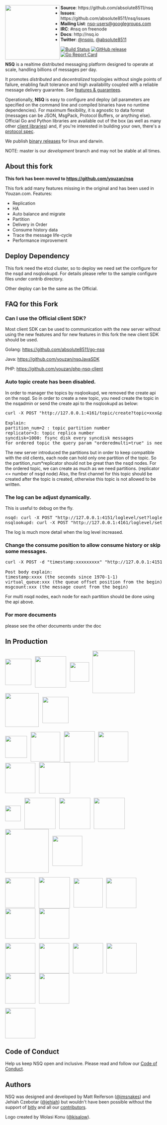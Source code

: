 <p align="center">
<img align="left" width="175" src="http://nsq.io/static/img/nsq_blue.png">
<ul>
<li><strong>Source</strong>: https://github.com/absolute8511/nsq
<li><strong>Issues</strong>: https://github.com/absolute8511/nsq/issues
<li><strong>Mailing List</strong>: <a href="https://groups.google.com/d/forum/nsq-users">nsq-users@googlegroups.com</a>
<li><strong>IRC</strong>: #nsq on freenode
<li><strong>Docs</strong>: http://nsq.io
<li><strong>Twitter</strong>: <a href="https://twitter.com/nsqio">@nsqio</a>, <a href="https://twitter.com/absolute8511">@absolute8511</a>
</ul>
</p>

[![Build Status](https://travis-ci.org/absolute8511/nsq.svg?branch=master)](https://travis-ci.org/absolute8511/nsq) [![GitHub release](https://img.shields.io/github/release/absolute8511/nsq.svg)](https://github.com/absolute8511/nsq/releases/latest)
[![Go Report Card](https://goreportcard.com/badge/github.com/absolute8511/nsq)](https://goreportcard.com/report/github.com/absolute8511/nsq)

**NSQ** is a realtime distributed messaging platform designed to operate at scale, handling
billions of messages per day.

It promotes *distributed* and *decentralized* topologies without single points of failure,
enabling fault tolerance and high availability coupled with a reliable message delivery
guarantee.  See [features & guarantees][features_guarantees].

Operationally, **NSQ** is easy to configure and deploy (all parameters are specified on the command
line and compiled binaries have no runtime dependencies). For maximum flexibility, it is agnostic to
data format (messages can be JSON, MsgPack, Protocol Buffers, or anything else). Official Go and
Python libraries are available out of the box (as well as many other [client
libraries][client_libraries]) and, if you're interested in building your own, there's a [protocol
spec][protocol].

We publish [binary releases][installing] for linux and darwin.

NOTE: master is our *development* branch and may not be stable at all times.

## About this fork

**This fork has been moved to https://github.com/youzan/nsq**

This fork add many features missing in the original and has been used in Youzan.com.
Features:
* Replication
* HA
* Auto balance and migrate
* Partition
* Delivery in Order
* Consume history data
* Trace the message life-cycle
* Performance improvement

## Deploy Dependency
This fork need the etcd cluster, so to deploy we need set the configure for the nsqd and nsqlookupd. 
For details please refer to the sample configure files under contrib directory.

Other deploy can be the same as the Official.

## FAQ for this Fork

### Can I use the Official client SDK?

Most client SDK can be used to communication with the new server without using the new features and for new features in this 
fork the new client SDK should be used.

Golang: <a href="https://github.com/absolute8511/go-nsq" >https://github.com/absolute8511/go-nsq</a>

Java: <a href="https://github.com/youzan/nsqJavaSDK">https://github.com/youzan/nsqJavaSDK</a>

PHP: <a href="https://github.com/youzan/php-nsq-client">https://github.com/youzan/php-nsq-client</a>

### Auto topic create has been disabled.

In order to manager the topics by nsqlookupd, we removed the create api on the nsqd. So in order to create a new topic,
you need create the topic in the nsqadmin or
send the create api to the nsqlookupd as below:
<pre>
curl -X POST "http://127.0.0.1:4161/topic/create?topic=xxx&partition_num=2&replicator=3&syncdisk=1000"

Explain:
partition_num=2 : topic partition number
replicator=3: topic replica number
syncdisk=1000: fsync disk every syncdisk messages
for ordered topic the query param "orderedmulti=true" is needed.
</pre>
The new server introduced the partitions but in order to keep compatible with the old clients, each node can hold
only one partition of the topic. So the partition_num*replicator should not be great than the nsqd nodes.
For the ordered topic, we can create as much as we need partitions. (replicator <= number of nsqd node)
Also, the first channel for this topic should be created after the topic is created, otherwise this topic is not 
allowed to be written.

### The log can be adjust dynamically.

This is useful to debug on the fly. 
<pre>
nsqd: curl -X POST "http://127.0.0.1:4151/loglevel/set?loglevel=3"
nsqlookupd: curl -X POST "http://127.0.0.1:4161/loglevel/set?loglevel=3"
</pre>
The log is much more detail when the log level increased.

### Change the consume position to allow consume history or skip some messages.

<pre>
curl -X POST -d "timestamp:xxxxxxxxx" "http://127.0.0.1:4151/channel/setoffset?topic=xxx&partition=xx&channel=xxx"

Post body explain:
timestamp:xxxx (the seconds since 1970-1-1)
virtual_queue:xxx (the queue offset position from the begin)
msgcount:xxx (the message count from the begin)
</pre>
For multi nsqd nodes, each node for each partition should be done using the api above.

### For more documents

please see the other documents under the doc 

## In Production

<a href="http://bitly.com"><img src="http://nsq.io/static/img/bitly_logo.png" width="84" align="middle"/></a>&nbsp;&nbsp;
<a href="https://www.life360.com/"><img src="http://nsq.io/static/img/life360_logo.png" width="100" align="middle"/></a>&nbsp;&nbsp;
<a href="https://www.hailoapp.com/"><img src="http://nsq.io/static/img/hailo_logo.png" width="62" align="middle"/></a>&nbsp;&nbsp;
<a href="http://www.simplereach.com/"><img src="http://nsq.io/static/img/simplereach_logo.png" width="136" align="middle"/></a>&nbsp;&nbsp;
<a href="https://moz.com/"><img src="http://nsq.io/static/img/moz_logo.png" width="108" align="middle"/></a>&nbsp;&nbsp;
<a href="https://path.com/"><img src="http://nsq.io/static/img/path_logo.png" width="84" align="middle"/></a><br/>

<a href="https://segment.com/"><img src="http://nsq.io/static/img/segmentio_logo.png" width="70" align="middle"/></a>&nbsp;&nbsp;
<a href="http://eventful.com/events"><img src="http://nsq.io/static/img/eventful_logo.png" width="95" align="middle"/></a>&nbsp;&nbsp;
<a href="http://www.energyhub.com"><img src="http://nsq.io/static/img/energyhub_logo.png" width="99" align="middle"/></a>&nbsp;&nbsp;
<a href="https://project-fifo.net"><img src="http://nsq.io/static/img/project_fifo.png" width="97" align="middle"/></a>&nbsp;&nbsp;
<a href="http://trendrr.com"><img src="http://nsq.io/static/img/trendrr_logo.png" width="97" align="middle"/></a>&nbsp;&nbsp;
<a href="https://reonomy.com/"><img src="http://nsq.io/static/img/reonomy_logo.png" width="100" align="middle"/></a><br/>

<a href="http://hw-ops.com"><img src="http://nsq.io/static/img/heavy_water.png" width="50" align="middle"/></a>&nbsp;&nbsp;
<a href="http://www.getlytics.com/"><img src="http://nsq.io/static/img/lytics.png" width="100" align="middle"/></a>&nbsp;&nbsp;
<a href="http://mediaforge.com"><img src="http://nsq.io/static/img/rakuten.png" width="100" align="middle"/></a>&nbsp;&nbsp;
<a href="http://socialradar.com"><img src="http://nsq.io/static/img/socialradar_logo.png" width="100" align="middle"/></a>&nbsp;&nbsp;
<a href="http://wistia.com"><img src="http://nsq.io/static/img/wistia_logo.png" width="140" align="middle"/></a>&nbsp;&nbsp;
<a href="https://stripe.com/"><img src="http://nsq.io/static/img/stripe_logo.png" width="96" align="middle"/></a><br/>

<a href="https://www.soundest.com/"><img src="http://nsq.io/static/img/soundest_logo.png" width="96" align="middle"/></a>&nbsp;&nbsp;
<a href="https://www.docker.com/"><img src="http://nsq.io/static/img/docker_logo.png" width="100" align="middle"/></a>&nbsp;&nbsp;
<a href="http://www.getweave.com/"><img src="http://nsq.io/static/img/weave_logo.png" width="94" align="middle"/></a>&nbsp;&nbsp;
<a href="http://www.shipwire.com"><img src="http://nsq.io/static/img/shipwire_logo.png" width="97" align="middle"/></a>&nbsp;&nbsp;
<a href="http://digg.com"><img src="http://nsq.io/static/img/digg_logo.png" width="97" align="middle"/></a>&nbsp;&nbsp;
<a href="http://www.scalabull.com/"><img src="http://nsq.io/static/img/scalabull_logo.png" width="97" align="middle"/></a><br/>

<a href="http://www.augury.com/"><img src="http://nsq.io/static/img/augury_logo.png" width="97" align="middle"/></a>&nbsp;&nbsp;
<a href="http://www.buzzfeed.com/"><img src="http://nsq.io/static/img/buzzfeed_logo.png" width="97" align="middle"/></a>&nbsp;&nbsp;
<a href="http://eztable.com"><img src="http://nsq.io/static/img/eztable_logo.png" width="97" align="middle"/></a>&nbsp;&nbsp;
<a href="http://www.dotabuff.com/"><img src="http://nsq.io/static/img/dotabuff_logo.png" width="97" align="middle"/></a>&nbsp;&nbsp;
<a href="https://www.fastly.com/"><img src="http://nsq.io/static/img/fastly_logo.png" width="97" align="middle"/></a>&nbsp;&nbsp;
<a href="https://talky.io"><img src="http://nsq.io/static/img/talky_logo.png" width="97" align="middle"/></a><br/>

<a href="https://groupme.com"><img src="http://nsq.io/static/img/groupme_logo.png" width="97" align="middle"/></a>&nbsp;&nbsp;

## Code of Conduct

Help us keep NSQ open and inclusive. Please read and follow our [Code of Conduct](CODE_OF_CONDUCT.md).

## Authors

NSQ was designed and developed by Matt Reiferson ([@imsnakes][snakes_twitter]) and Jehiah Czebotar
([@jehiah][jehiah_twitter]) but wouldn't have been possible without the support of
[bitly][bitly] and all our [contributors][contributors].

Logo created by Wolasi Konu ([@kisalow][wolasi_twitter]).

[protocol]: http://nsq.io/clients/tcp_protocol_spec.html
[installing]: https://github.com/absolute8511/nsq/releases/latest
[snakes_twitter]: https://twitter.com/imsnakes
[jehiah_twitter]: https://twitter.com/jehiah
[bitly]: https://bitly.com
[features_guarantees]: http://nsq.io/overview/features_and_guarantees.html
[contributors]: https://github.com/nsqio/nsq/graphs/contributors
[client_libraries]: http://nsq.io/clients/client_libraries.html
[wolasi_twitter]: https://twitter.com/kisalow


